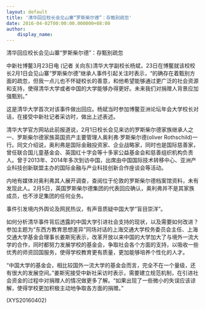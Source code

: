 ```yaml
---
layout: default
title: '清华回应校长会见山寨“罗斯柴尔德”：存甄别疏忽'
date: 2016-04-02T00:00:00.000000+08:00
author:
    display_name: 
---
```


清华回应校长会见山寨“罗斯柴尔德”：存甄别疏忽

中新社博鳌3月23日电 (记者 关向东)清华大学副校长杨斌，23日在博鳌就该校校长2月1日会见山寨“罗斯柴尔德”继承人事件引起关注时表示，“的确存在着甄别方面的疏忽，但我一点儿也不怀疑校长的善意，和他希望能够通过更广泛的社会资源和支持，使得清华大学或者中国的大学能够办得更好。未来我们对捐赠人背景应加强甄别。”

这是清华大学首次对该事件做出回应。杨斌当时参加博鳌亚洲论坛年会大学校长对话，在接受中新社记者采访时，做出上述表述。

清华大学官方网站此前报道说，2月1日校长会见来访的罗斯柴尔德家族继承人之一、罗斯柴尔德家族英国资产主要管理人奥利弗·罗斯柴尔德(oliver Rothschild)一行。同文介绍说，奥利弗是国际金融投资家、企业战略家，同时也是国际慈善家，曾任联合国儿童基金会、英国红十字会等十多家公益基金会和慈善组织机构负责人。曾于2013年、2014年多次到访中国，出席由中国国际技术转移中心、亚洲产业科技创新联盟主办的国际金融与产业科技创新合作座谈会等活动。

内地有媒体对奥利弗其人展开调查，查阅位于伦敦的罗斯柴尔德档案馆资料，未有发现此人。2月5日，英国罗斯柴尔德集团的代表回应确认，奥利弗并不是其家族成员，也不涉足集团的任何业务。

事件引发境内外舆论及网民热议，有声音质疑中国大学“盲目崇洋”。

如何分析清华事件背后透露的中国大学引进社会支持的现状，以及需要如何改进？参加主题为“东西方教育思想差异”同场对话的上海交通大学校务委员会主任、上海交通大学基金会理事长姜斯宪表示，改革开放以来中国的大学加大了与境外一流大学的合作，同时都努力发展学校的基金会，争取社会各个方面的支持，以吸收一些优秀的师资回国服务，使得学校教育更有质量，更加能够培养个性化的人才。

“中国大学的基金会，相比较国外一流大学的基金会而言，完全不在一个量级，还有很大的发展空间。”姜斯宪接受中新社采访时表示，需要建立规范机制，在引进社会资金的过程中对捐赠人的情况做更多了解。“如果出现了一些微小的失误应该谅解，使得学校更加积极主动地争取各方面的捐赠。”

(XYS20160402)

